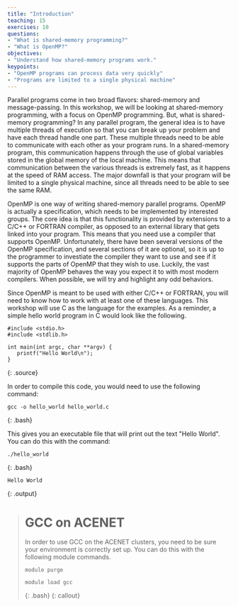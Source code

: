 ```yaml
---
title: "Introduction"
teaching: 15
exercises: 10
questions:
- "What is shared-memory programming?"
- "What is OpenMP?"
objectives:
- "Understand how shared-memory programs work."
keypoints:
- "OpenMP programs can process data very quickly"
- "Programs are limited to a single physical machine"
---
```


Parallel programs come in two broad flavors: shared-memory and message-passing. In this workshop, we will be looking at shared-memory programming, with a focus on OpenMP programming. But, what is shared-memory programming? In any parallel program, the general idea is to have multiple threads of execution so that you can break up your problem and have each thread handle one part. These multiple threads need to be able to communicate with each other as your program runs. In a shared-memory program, this communication happens through the use of global variables stored in the global memory of the local machine. This means that communication between the various threads is extremely fast, as it happens at the speed of RAM access. The major downfall is that your program will be limited to a single physical machine, since all threads need to be able to see the same RAM.

OpenMP is one way of writing shared-memory parallel programs. OpenMP is actually a specification, which needs to be implemented by interested groups. The core idea is that this functionality is provided by extensions to a C/C++ or FORTRAN compiler, as opposed to an external library that gets linked into your program. This means that you need use a compiler that supports OpenMP. Unfortunately, there have been several versions of the OpenMP specification, and several sections of it are optional, so it is up to the programmer to investiate the compiler they want to use and see if it supports the parts of OpenMP that they wish to use. Luckily, the vast majority of OpenMP behaves the way you expect it to with most modern compilers. When possible, we will try and highlight any odd behaviors.

Since OpenMP is meant to be used with either C/C++ or FORTRAN, you will need to know how to work with at least one of these languages. This workshop will use C as the language for the examples. As a reminder, a simple hello world program in C would look like the following.

~~~
#include <stdio.h>
#include <stdlib.h>

int main(int argc, char **argv) {
   printf("Hello World\n");
}
~~~
{: .source}

In order to compile this code, you would need to use the following command:

~~~
gcc -o hello_world hello_world.c
~~~
{: .bash}

This gives you an executable file that will print out the text "Hello World". You can do this with the command:

~~~
./hello_world
~~~
{: .bash}

~~~
Hello World
~~~
{: .output}

># GCC on ACENET
>
> In order to use GCC on the ACENET clusters, you need to be sure your environment is correctly set up. You can do this with the following module commands.
>
> ~~~
> module purge
> 
> module load gcc
> ~~~
> {: .bash}
{: callout}

